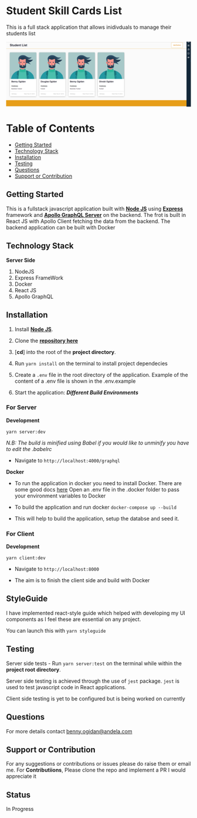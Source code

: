 # Student Skill Cards List

This is a full stack application that allows inidivduals to manage their students list

<img width="1440" alt="Client Side" src="./screenshots/image2.png">


# Table of Contents

- [Getting Started](#getting-started)
- [Technology Stack](#technology-stack)
- [Installation](#installation)
- [Testing](#testing)
- [Questions](#questions)
- [Support or Contribution](#support-or-contribution)

## Getting Started
This is a fullstack javascript application built with [**Node JS**](https://nodejs.org/en/) using [**Express**](https://expressjs.com/) framework and [**Apollo GraphQL Server**](https://www.apollographql.com/) on the backend. The frot is built in React JS with Apollo Client fetching the data from the backend. The backend application can be built with Docker


## Technology Stack
**Server Side**
1. NodeJS
2. Express FrameWork
3. Docker
4. React JS
5. Apollo GraphQL


## Installation

1. Install [**Node JS**](https://nodejs.org/en/).

2. Clone the [**repository here**](https://github.com/benfluleck/student-list-full-stack.git)
3. [**cd**] into the root of the **project directory**.
4. Run `yarn install` on the terminal to install project dependecies
5. Create a `.env` file in the root directory of the application. Example of the content of a .env file is shown in the .env.example

6. Start the application:
**_Different Build Environments_**


### For Server
**Development**
```
yarn server:dev
```
*N.B: The build is minified using Babel if you would like to unminify you have to edit the .babelrc*

- Navigate to `http://localhost:4000/graphql`

**Docker**
- To run the application in docker you need to install Docker.
There are some good docs [here](https://docs.docker.com/)
Open an .env file in the .docker folder to pass your environment variables to Docker

- To build the application and run docker
`docker-compose up --build`

- This will help to build the application, setup the databse and seed it.

### For Client
**Development**
```
yarn client:dev
```
- Navigate to `http://localhost:8000`

- The aim is to finish the client side and build with Docker

## StyleGuide

I have implemented react-style guide which helped with developing my UI components as I feel these are essential on any project.

You can launch this with `yarn styleguide`


## Testing

Server side tests - Run `yarn server:test` on the terminal while within the **project root directory**.

Server side testing is achieved through the use of `jest` package. `jest` is used to test javascript code in
React applications.

Client side testing is yet to be configured but is being worked on currently

## Questions
For more details contact benny.ogidan@andela.com

## Support or Contribution
For any suggestions or contributions or issues please do raise them or email me.
For **Contributiions**, Please clone the repo and implement a PR I would appreciate it

## Status
In Progress
